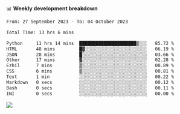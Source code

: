 📊 **Weekly development breakdown**
<!--START_SECTION:waka-->

```txt
From: 27 September 2023 - To: 04 October 2023

Total Time: 13 hrs 6 mins

Python     11 hrs 14 mins  █████████████████████▒░░░   85.72 %
HTML       48 mins         █▓░░░░░░░░░░░░░░░░░░░░░░░   06.19 %
JSON       28 mins         █░░░░░░░░░░░░░░░░░░░░░░░░   03.66 %
Other      17 mins         ▓░░░░░░░░░░░░░░░░░░░░░░░░   02.28 %
Ezhil      7 mins          ▒░░░░░░░░░░░░░░░░░░░░░░░░   00.89 %
CSS        6 mins          ▒░░░░░░░░░░░░░░░░░░░░░░░░   00.81 %
Text       1 min           ░░░░░░░░░░░░░░░░░░░░░░░░░   00.22 %
Markdown   0 secs          ░░░░░░░░░░░░░░░░░░░░░░░░░   00.12 %
Bash       0 secs          ░░░░░░░░░░░░░░░░░░░░░░░░░   00.11 %
INI        0 secs          ░░░░░░░░░░░░░░░░░░░░░░░░░   00.00 %
```

<!--END_SECTION:waka-->
![](https://komarev.com/ghpvc/?username=callanwu)
